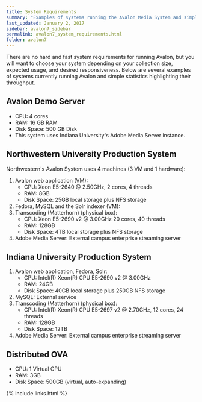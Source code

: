 ```yaml
---
title: System Requirements
summary: "Examples of systems running the Avalon Media System and simple statistics highlighting their throughput."
last_updated: January 2, 2017
sidebar: avalon7_sidebar
permalink: avalon7_system_requirements.html
folder: avalon7
---
```


There are no hard and fast system requirements for running Avalon, but you will want to choose your system depending on your collection size, expected usage, and desired responsiveness.  Below are several examples of systems currently running Avalon and simple statistics highlighting their throughput.

## Avalon Demo Server

* CPU: 4 cores
* RAM: 16 GB RAM
* Disk Space: 500 GB Disk
* This system uses Indiana University's Adobe Media Server instance.  

## Northwestern University Production System

Northwestern's Avalon System uses 4 machines (3 VM and 1 hardware): 

1. Avalon web application (VM):  
   * CPU: Xeon E5-2640 @ 2.50GHz, 2 cores, 4 threads
   * RAM:  8GB
   * Disk Space: 25GB local storage plus NFS storage
2. Fedora, MySQL and the Solr indexer (VM):  
3. Transcoding (Matterhorn) (physical box):  
   * CPU: Xeon E5-2690 v2 @ 3.00GHz 20 cores, 40 threads
   * RAM: 128GB
   * Disk Space: 4TB local storage plus NFS storage
4. Adobe Media Server:  External campus enterprise streaming server

## Indiana University Production System

1. Avalon web application, Fedora, Solr:
   * CPU: Intel(R) Xeon(R) CPU E5-2690 v2 @ 3.00GHz
   * RAM:  24GB
   * Disk Space: 40GB local storage plus 250GB NFS storage
2. MySQL:  External service
3. Transcoding (Matterhorn) (physical box):  
   * CPU: Intel(R) Xeon(R) CPU E5-2697 v2 @ 2.70GHz, 12 cores, 24 threads
   * RAM: 128GB
   * Disk Space: 12TB
4. Adobe Media Server:  External campus enterprise streaming server

## Distributed OVA

* CPU: 1 Virtual CPU
* RAM: 3GB
* Disk Space: 500GB (virtual, auto-expanding)

{% include links.html %}



